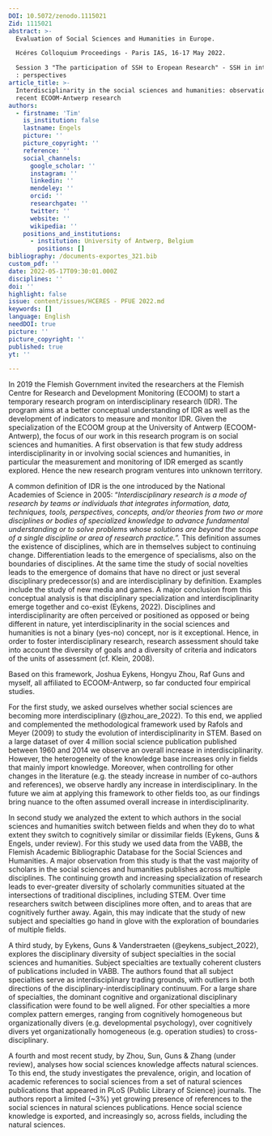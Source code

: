 ```yaml
---
DOI: 10.5072/zenodo.1115021
Zid: 1115021
abstract: >-
  Evaluation of Social Sciences and Humanities in Europe. 

  Hcéres Colloquium Proceedings - Paris IAS, 16-17 May 2022. 

  Session 3 "The participation of SSH to Eropean Research" - SSH in interaction
  : perspectives
article_title: >-
  Interdisciplinarity in the social sciences and humanities: observations from
  recent ECOOM-Antwerp research
authors:
  - firstname: 'Tim'
    is_institution: false
    lastname: Engels
    picture: ''
    picture_copyright: ''
    reference: ''
    social_channels:
      google_scholar: ''
      instagram: ''
      linkedin: ''
      mendeley: ''
      orcid: ''
      researchgate: ''
      twitter: ''
      website: ''
      wikipedia: ''
    positions_and_institutions:
      - institution: University of Antwerp, Belgium
        positions: []
bibliography: /documents-exportes_321.bib
custom_pdf: ''
date: 2022-05-17T09:30:01.000Z
disciplines: ''
doi: ''
highlight: false
issue: content/issues/HCERES - PFUE 2022.md
keywords: []
language: English
needDOI: true
picture: ''
picture_copyright: ''
published: true
yt: ''

---
```

In 2019 the Flemish Government invited the researchers at the Flemish Centre for Research and Development Monitoring (ECOOM) to start a temporary research program on interdisciplinary research (IDR). The program aims at a better conceptual understanding of IDR as well as the development of indicators to measure and monitor IDR. Given the specialization of the ECOOM group at the University of Antwerp (ECOOM-Antwerp), the focus of our work in this research program is on social sciences and humanities. A first observation is that few study address interdisciplinarity in or involving social sciences and humanities, in particular the measurement and monitoring of IDR emerged as scantly explored. Hence the new research program ventures into unknown territory.

A common definition of IDR is the one introduced by the National Academies of Science in 2005: “_Interdisciplinary research is a mode of research by teams or individuals that integrates information, data, techniques, tools, perspectives, concepts, and/or theories from two or more disciplines or bodies of specialized knowledge to advance fundamental understanding or to solve problems whose solutions are beyond the scope of a single discipline or area of research practice.”._ This definition assumes the existence of disciplines, which are in themselves subject to continuing change. Differentiation leads to the emergence of specialisms, also on the boundaries of disciplines. At the same time the study of social novelties leads to the emergence of domains that have no direct or just several disciplinary predecessor(s) and are interdisciplinary by definition. Examples include the study of new media and games. A major conclusion from this conceptual analysis is that disciplinary specialization and interdisciplinarity emerge together and co-exist (Eykens, 2022). Disciplines and interdisciplinarity are often perceived or positioned as opposed or being different in nature, yet interdisciplinarity in the social sciences and humanities is not a binary (yes-no) concept, nor is it exceptional. Hence, in order to foster interdisciplinary research, research assessment should take into account the diversity of goals and a diversity of criteria and indicators of the units of assessment (cf. Klein, 2008).

Based on this framework, Joshua Eykens, Hongyu Zhou, Raf Guns and myself, all affiliated to ECOOM-Antwerp, so far conducted four empirical studies.

For the first study, we asked ourselves whether social sciences are becoming more interdisciplinary (@zhou_are_2022). To this end, we applied and complemented the methodological framework used by Rafols and Meyer (2009) to study the evolution of interdisciplinarity in STEM. Based on a large dataset of over 4 million social science publication published between 1960 and 2014 we observe an overall increase in interdisciplinarity. However, the heterogeneity of the knowledge base increases only in fields that mainly import knowledge. Moreover, when controlling for other changes in the literature (e.g. the steady increase in number of co-authors and references), we observe hardly any increase in interdisciplinary. In the future we aim at applying this framework to other fields too, as our findings bring nuance to the often assumed overall increase in interdisciplinarity.

In second study we analyzed the extent to which authors in the social sciences and humanities switch between fields and when they do to what extent they switch to cognitively similar or dissimilar fields (Eykens, Guns & Engels, under review). For this study we used data from the VABB, the Flemish Academic Bibliographic Database for the Social Sciences and Humanities. A major observation from this study is that the vast majority of scholars in the social sciences and humanities publishes across multiple disciplines. The continuing growth and increasing specialization of research leads to ever-greater diversity of scholarly communities situated at the intersections of traditional disciplines, including STEM. Over time researchers switch between disciplines more often, and to areas that are cognitively further away. Again, this may indicate that the study of new subject and specialties go hand in glove with the exploration of boundaries of multiple fields.

A third study, by Eykens, Guns & Vanderstraeten (@eykens_subject_2022), explores the disciplinary diversity of subject specialties in the social sciences and humanities. Subject specialties are textually coherent clusters of publications included in VABB. The authors found that all subject specialties serve as interdisciplinary trading grounds, with outliers in both directions of the disciplinary-interdisciplinary continuum. For a large share of specialties, the dominant cognitive and organizational disciplinary classification were found to be well aligned. For other specialties a more complex pattern emerges, ranging from cognitively homogeneous but organizationally divers (e.g. developmental psychology), over cognitively divers yet organizationally homogeneous (e.g. operation studies) to cross-disciplinary.

A fourth and most recent study, by Zhou, Sun, Guns & Zhang (under review), analyses how social sciences knowledge affects natural sciences. To this end, the study investigates the prevalence, origin, and location of academic references to social sciences from a set of natural sciences publications that appeared in PLoS (Public Library of Science) journals. The authors report a limited (\~3%) yet growing presence of references to the social sciences in natural sciences publications. Hence social science knowledge is exported, and increasingly so, across fields, including the natural sciences.